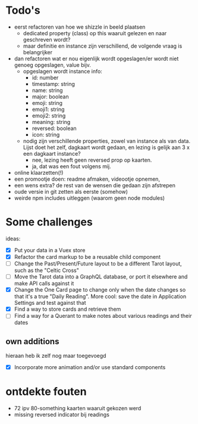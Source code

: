 # Todo's 

- eerst refactoren van hoe we shizzle in beeld plaatsen
    - dedicated property (class) op this waaruit gelezen en naar geschreven wordt?
    - maar definitie en instance zijn verschillend, de volgende vraag is belangrijker
- dan refactoren wat er nou eigenlijk wordt opgeslagen/er wordt niet genoeg opgeslagen, value bijv.
    - opgeslagen wordt instance info:
        - id: number
        - timestamp: string
        - name: string
        - major: boolean
        - emoji: string
        - emoji1: string
        - emoji2: string
        - meaning: string
        - reversed: boolean
        - icon: string
    - nodig zijn verschillende properties, zowel van instance als van data. Lijst doet het zelf, dagkaart wordt gedaan, en lezing is gelijk aan 3 x een dagkaart instance? 
        - nee, lezing heeft geen reversed prop op kaarten. 
        - ja, dat was een fout volgens mij.
- online klaarzetten(!)
- een promootje doen: readme afmaken, videootje opnemen, 
- een wens extra? de rest van de wensen die gedaan zijn afstrepen
- oude versie in git zetten als eerste (somehow)
- weirde npm includes uitleggen (waarom geen node modules)


# Some challenges

ideas:

- [x] Put your data in a Vuex store
- [x] Refactor the card markup to be a reusable child component
- [ ] Change the Past/Present/Future layout to be a different Tarot layout, such as the "Celtic Cross"
- [ ] Move the Tarot data into a GraphQL database, or port it elsewhere and make API calls against it
- [x] Change the One Card page to change only when the date changes so that it's a true "Daily Reading". More cool: save the date in Application Settings and test against that
- [x] Find a way to store cards and retrieve them
- [ ] Find a way for a Querant to make notes about various readings and their dates

## own additions

hieraan heb ik zelf nog maar toegevoegd

- [x] Incorporate more animation and/or use standard components

# ontdekte fouten

- 72 ipv 80-something kaarten waaruit gekozen werd
- missing reversed indicator bij readings

# 
